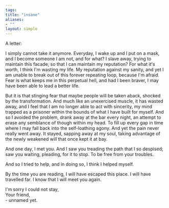 ```yaml
---
tags: 
title: "insane"
aliases:
- ""
layout: simple
---
```


A letter:

I simply cannot take it anymore. Everyday, I wake up and I put on a mask, and I become someone I am not, and for what? I slave away, trying to maintain this facade, so that I can maintain my reputation? For what it's worth, I think I'm wasting my life. My reputation against my sanity, and yet I am unable to break out of this forever repeating loop, because I'm afraid. Fear is what keeps me in this perpetual hell, and had I been braver, I may have been able to lead a better life.

But it is that stinging fear that maybe people will be taken aback, shocked by the transformation. And much like an unexercised muscle, it has wasted away, and I feel that I am no longer able to act with sincerity, my mind trapped as a prisoner within the bounds of what I have built for myself. And so I avoided the problem, drank away at the bar every night, an attempt to erase any semblance of though within my head. To fill up every gap in time where I may fall back into the self-loathing agony. And yet the pain never really went away. It stayed, sapping away at my soul, taking advantage of the newly weakened will that once kept it at bay.

And one day, I met you. And I saw you treading the path that I so despised; saw you waiting, pleading, for it to stop. To be free from your troubles.

And so I tried to help, and in doing so, I think I helped myself.

By the time you are reading, I will have escaped this place. I will have travelled far. I know that I will meet you again. 

I'm sorry I could not stay,  
Your friend,  
\- unnamed yet.
